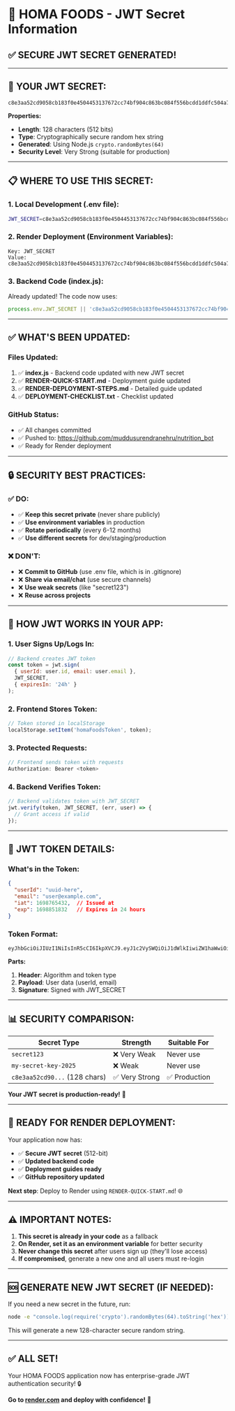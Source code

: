 # 🔐 HOMA FOODS - JWT Secret Information

## ✅ **SECURE JWT SECRET GENERATED!**

---

## **🔑 YOUR JWT SECRET:**

```
c8e3aa52cd9058cb183f0e4504453137672cc74bf904c863bc084f556bcdd1ddfc504a76f8f7835e3997ff8e7b4dbf83e551d1738713cc9dc8dbbdd02d08a202
```

**Properties:**
- **Length**: 128 characters (512 bits)
- **Type**: Cryptographically secure random hex string
- **Generated**: Using Node.js `crypto.randomBytes(64)`
- **Security Level**: Very Strong (suitable for production)

---

## **📋 WHERE TO USE THIS SECRET:**

### **1. Local Development (.env file):**
```bash
JWT_SECRET=c8e3aa52cd9058cb183f0e4504453137672cc74bf904c863bc084f556bcdd1ddfc504a76f8f7835e3997ff8e7b4dbf83e551d1738713cc9dc8dbbdd02d08a202
```

### **2. Render Deployment (Environment Variables):**
```
Key: JWT_SECRET
Value: c8e3aa52cd9058cb183f0e4504453137672cc74bf904c863bc084f556bcdd1ddfc504a76f8f7835e3997ff8e7b4dbf83e551d1738713cc9dc8dbbdd02d08a202
```

### **3. Backend Code (index.js):**
Already updated! The code now uses:
```javascript
process.env.JWT_SECRET || 'c8e3aa52cd9058cb183f0e4504453137672cc74bf904c863bc084f556bcdd1ddfc504a76f8f7835e3997ff8e7b4dbf83e551d1738713cc9dc8dbbdd02d08a202'
```

---

## **✅ WHAT'S BEEN UPDATED:**

### **Files Updated:**
1. ✅ **index.js** - Backend code updated with new JWT secret
2. ✅ **RENDER-QUICK-START.md** - Deployment guide updated
3. ✅ **RENDER-DEPLOYMENT-STEPS.md** - Detailed guide updated
4. ✅ **DEPLOYMENT-CHECKLIST.txt** - Checklist updated

### **GitHub Status:**
- ✅ All changes committed
- ✅ Pushed to: https://github.com/muddusurendranehru/nutrition_bot
- ✅ Ready for Render deployment

---

## **🔒 SECURITY BEST PRACTICES:**

### **✅ DO:**
- ✅ **Keep this secret private** (never share publicly)
- ✅ **Use environment variables** in production
- ✅ **Rotate periodically** (every 6-12 months)
- ✅ **Use different secrets** for dev/staging/production

### **❌ DON'T:**
- ❌ **Commit to GitHub** (use .env file, which is in .gitignore)
- ❌ **Share via email/chat** (use secure channels)
- ❌ **Use weak secrets** (like "secret123")
- ❌ **Reuse across projects**

---

## **🎯 HOW JWT WORKS IN YOUR APP:**

### **1. User Signs Up/Logs In:**
```javascript
// Backend creates JWT token
const token = jwt.sign(
  { userId: user.id, email: user.email },
  JWT_SECRET,
  { expiresIn: '24h' }
);
```

### **2. Frontend Stores Token:**
```javascript
// Token stored in localStorage
localStorage.setItem('homaFoodsToken', token);
```

### **3. Protected Requests:**
```javascript
// Frontend sends token with requests
Authorization: Bearer <token>
```

### **4. Backend Verifies Token:**
```javascript
// Backend validates token with JWT_SECRET
jwt.verify(token, JWT_SECRET, (err, user) => {
  // Grant access if valid
});
```

---

## **🔐 JWT TOKEN DETAILS:**

### **What's in the Token:**
```json
{
  "userId": "uuid-here",
  "email": "user@example.com",
  "iat": 1698765432,  // Issued at
  "exp": 1698851832   // Expires in 24 hours
}
```

### **Token Format:**
```
eyJhbGciOiJIUzI1NiIsInR5cCI6IkpXVCJ9.eyJ1c2VySWQiOiJ1dWlkIiwiZW1haWwiOiJ1c2VyQGV4YW1wbGUuY29tIiwiaWF0IjoxNjk4NzY1NDMyLCJleHAiOjE2OTg4NTE4MzJ9.signature
```

**Parts:**
1. **Header**: Algorithm and token type
2. **Payload**: User data (userId, email)
3. **Signature**: Signed with JWT_SECRET

---

## **📊 SECURITY COMPARISON:**

| Secret Type | Strength | Suitable For |
|------------|----------|--------------|
| `secret123` | ❌ Very Weak | Never use |
| `my-secret-key-2025` | ❌ Weak | Never use |
| `c8e3aa52cd90...` (128 chars) | ✅ Very Strong | ✅ Production |

**Your JWT secret is production-ready!** 🎉

---

## **🚀 READY FOR RENDER DEPLOYMENT:**

Your application now has:
- ✅ **Secure JWT secret** (512-bit)
- ✅ **Updated backend code**
- ✅ **Deployment guides ready**
- ✅ **GitHub repository updated**

**Next step**: Deploy to Render using `RENDER-QUICK-START.md`! 🌐

---

## **⚠️ IMPORTANT NOTES:**

1. **This secret is already in your code** as a fallback
2. **On Render, set it as an environment variable** for better security
3. **Never change this secret** after users sign up (they'll lose access)
4. **If compromised**, generate a new one and all users must re-login

---

## **🆘 GENERATE NEW JWT SECRET (IF NEEDED):**

If you need a new secret in the future, run:

```bash
node -e "console.log(require('crypto').randomBytes(64).toString('hex'))"
```

This will generate a new 128-character secure random string.

---

## **✅ ALL SET!**

Your HOMA FOODS application now has enterprise-grade JWT authentication security! 🔒

**Go to [render.com](https://render.com) and deploy with confidence!** 🚀

